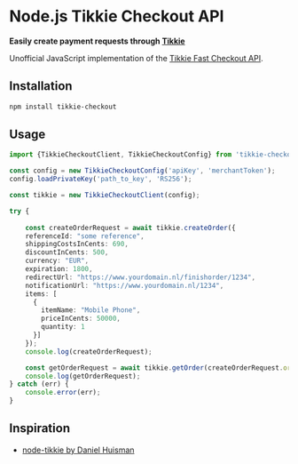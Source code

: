 # Node.js Tikkie Checkout API

**Easily create payment requests through [Tikkie](https://tikkie.me/)**

Unofficial JavaScript implementation of the [Tikkie Fast Checkout API](https://developer.abnamro.com/content/tikkie-fast-checkout).

## Installation
```bash
npm install tikkie-checkout
```

## Usage
```typescript
import {TikkieCheckoutClient, TikkieCheckoutConfig} from 'tikkie-checkout';

const config = new TikkieCheckoutConfig('apiKey', 'merchantToken');
config.loadPrivateKey('path_to_key', 'RS256');

const tikkie = new TikkieCheckoutClient(config);

try {
  
    const createOrderRequest = await tikkie.createOrder({
    referenceId: "some reference", 
    shippingCostsInCents: 690,
    discountInCents: 500,
    currency: "EUR",
    expiration: 1800,
    redirectUrl: "https://www.yourdomain.nl/finishorder/1234",
    notificationUrl: "https://www.yourdomain.nl/1234",
    items: [
      {
        itemName: "Mobile Phone",
        priceInCents: 50000,
        quantity: 1
      }]
    });
    console.log(createOrderRequest);

    const getOrderRequest = await tikkie.getOrder(createOrderRequest.orderToken);
    console.log(getOrderRequest);
} catch (err) {
    console.error(err);
}
```

## Inspiration
- [node-tikkie by Daniel Huisman](https://github.com/DanielHuisman/node-tikkie)
